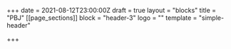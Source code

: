 +++
date = 2021-08-12T23:00:00Z
draft = true
layout = "blocks"
title = "PBJ"
[[page_sections]]
block = "header-3"
logo = ""
template = "simple-header"

+++
